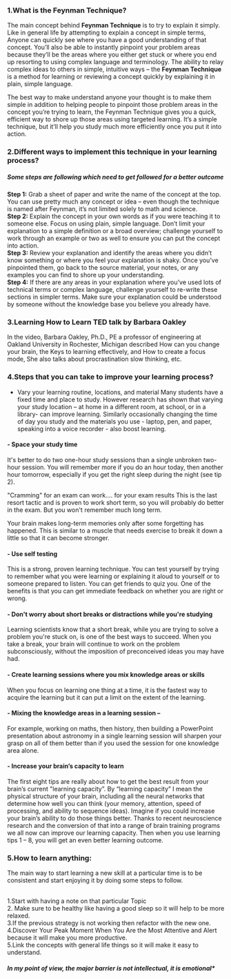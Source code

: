 ### 1.What is the Feynman Technique?
The main concept behind <b>Feynman Technique</b>  is to try to explain it simply.
Like in general life by attempting to explain a concept in simple terms, Anyone can quickly see where you have a good understanding of that concept. You’ll also be able to instantly pinpoint your problem areas because they’ll be the areas where you either get stuck or where you end up resorting to using complex language and terminology.
The ability to relay complex ideas to others in simple, intuitive ways – the <b>Feynman Technique</b> is a method for learning or reviewing a concept quickly by explaining it in plain, simple language.

The best way to make understand anyone your thought is to make them simple in addition to helping people to pinpoint those problem areas in the concept you’re trying to learn, the Feynman Technique gives you a quick, efficient way to shore up those areas using targeted learning. It’s a simple technique, but it’ll help you study much more efficiently once you put it into action.

### 2.Different ways to implement this technique in your learning process?

##### Some steps are following which need to get followed for a better outcome

<b>Step 1:</b> Grab a sheet of paper and write the name of the concept at the top. You can use pretty much any concept or idea – even though the technique is named after Feynman, it’s not limited solely to math and science.
<br><b>Step 2:</b> Explain the concept in your own words as if you were teaching it to someone else. Focus on using plain, simple language. Don’t limit your explanation to a simple definition or a broad overview; challenge yourself to work through an example or two as well to ensure you can put the concept into action.
<br><b>Step 3:</b> Review your explanation and identify the areas where you didn’t know something or where you feel your explanation is shaky. Once you’ve pinpointed them, go back to the source material, your notes, or any examples you can find to shore up your understanding.
<br><b>Step 4:</b> If there are any areas in your explanation where you’ve used lots of technical terms or complex language, challenge yourself to re-write these sections in simpler terms. Make sure your explanation could be understood by someone without the knowledge base you believe you already have.

### 3.Learning How to Learn TED talk by Barbara Oakley

In the video, Barbara Oakley, Ph.D., PE a professor of engineering at Oakland University in Rochester, Michigan described How can you change your brain, the Keys to learning effectively, and How to create a focus mode, She also talks about procrastination slow thinking, etc.

### 4.Steps that you can take to improve your learning process?

 - Vary your learning routine, locations, and material
Many students have a fixed time and place to study. However research has shown that varying your study location – at home in a different room, at school, or in a library- can improve learning. Similarly occasionally changing the time of day you study and the materials you use - laptop, pen, and paper, speaking into a voice recorder - also boost learning. 

#### - Space your study time<br>
It's better to do two one-hour study sessions than a single unbroken two-hour session. You will remember more if you do an hour today, then another hour tomorrow, especially if you get the right sleep during the night (see tip 2).

"Cramming" for an exam can work…. for your exam results
This is the last resort tactic and is proven to work short term, so you will probably do better in the exam. But you won't remember much long term.

Your brain makes long-term memories only after some forgetting has happened. This is similar to a muscle that needs exercise to break it down a little so that it can become stronger.

#### - Use self testing<br>
This is a strong, proven learning technique. You can test yourself by trying to remember what you were learning or explaining it aloud to yourself or to someone prepared to listen. You can get friends to quiz you. One of the benefits is that you can get immediate feedback on whether you are right or wrong.

#### - Don't worry about short breaks or distractions while you're studying<br>
Learning scientists know that a short break, while you are trying to solve a problem you're stuck on, is one of the best ways to succeed. When you take a break, your brain will continue to work on the problem subconsciously, without the imposition of preconceived ideas you may have had.

#### - Create learning sessions where you mix knowledge areas or skills<br>
When you focus on learning one thing at a time, it is the fastest way to acquire the learning but it can put a limit on the extent of the learning.

#### - Mixing the knowledge areas in a learning session –<br>
For example, working on maths, then history, then building a PowerPoint presentation about astronomy in a single learning session will sharpen your grasp on all of them better than if you used the session for one knowledge area alone.

#### - Increase your brain’s capacity to learn<br>
The first eight tips are really about how to get the best result from your brain’s current "learning capacity”. By “learning capacity” I mean the physical structure of your brain, including all the neural networks that determine how well you can think (your memory, attention, speed of processing, and ability to sequence ideas). Imagine if you could increase your brain’s ability to do those things better. Thanks to recent neuroscience research and the conversion of that into a range of brain training programs we all now can improve our learning capacity. Then when you use learning tips 1 – 8, you will get an even better learning outcome.

### 5.How to learn anything:<br>
The main way to start learning a new skill at a particular time is to be consistent and start enjoying it by doing some steps to follow.<br>

<br> 1.Start with having a note on that particular Topic
<br> 2. Make sure to be healthy like having a good sleep so it will help to be more relaxed.
<br> 3.If the previous strategy is not working then refactor with the new one.
<br> 4.Discover Your Peak Moment When You Are the Most Attentive and Alert because it will make you more productive.
<br> 5.Link the concepts with general life things so it will make it easy to understand.
##### In my point of view, the major barrier is not intellectual, it is emotional*




